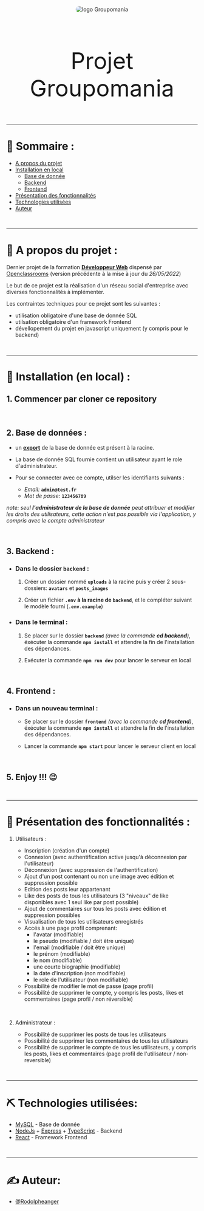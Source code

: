 <p align="center">
 <img src="https://user.oc-static.com/upload/2022/05/25/1653474647318_icon-left-font.png" alt="logo Groupomania" style="border-radius: 25px"></a>
</p>

<br/>

<p align="center" style="font-size: 60px">Projet Groupomania</p>

---

# 📝 Sommaire :

- [A propos du projet](#about)
- [Installation en local](#install)
  - [Base de donnée](#database)
  - [Backend](#backend)
  - [Frontend](#frontend)
- [Présentation des fonctionnalités](#features)
- [Technologies utilisées](#built_using)
- [Auteur](#author)

<br/>

---

# 🧐 A propos du projet : <a name = "about"></a>

Dernier projet de la formation [**Développeur Web**](https://openclassrooms.com/fr/paths/556-developpeur-web) dispensé par [Openclassrooms](https://openclassrooms.com/) (version précédente à la mise à jour du _26/05/2022_)

Le but de ce projet est la réalisation d'un réseau social d'entreprise avec diverses fonctionnalités à implémenter.

Les contraintes techniques pour ce projet sont les suivantes :

- utilisation obligatoire d'une base de donnée SQL
- utilsation obligatoire d'un framework Frontend
- dévellopement du projet en javascript uniquement (y compris pour le backend)

<br/>

---

# 🔧 Installation (en local) : <a name = "install"></a>

## 1. Commencer par cloner ce repository

<br/>

## 2. Base de données : <a name = "database"></a>

- un [**export**](groupomania.sql) de la base de donnée est présent à la racine.
- La base de donnée SQL fournie contient un utilisateur ayant le role d'administrateur.

- Pour se connecter avec ce compte, utilser les identifiants suivants :

  - _Email:_ **`admin@test.fr`**
  - _Mot de passe:_ **`123456789`**

_note: seul **l'administrateur de la base de donnée** peut attribuer et modifier les droits des utilisateurs, cette action n'est pas possible via l'application, y compris avec le compte administrateur_

<br/>

## 3. Backend : <a name = "backend"></a>

- ### Dans le dossier **`backend`** :

  1. Créer un dossier nommé **`uploads`** à la racine puis y créer 2 sous-dossiers: **`avatars`** et **`posts_images`**

  2. Créer un fichier **`.env`** **à la racine de `backend`**, et le compléter suivant le modèle fourni (**`.env.example`**)

- ### Dans le terminal :

  1. Se placer sur le dossier **`backend`** _(avec la commande **cd backend**)_, éxécuter la commande **`npm install`** et attendre la fin de l'installation des dépendances.

  2. Exécuter la commande **`npm run dev`** pour lancer le serveur en local

<br/>

## 4. Frontend : <a name = "frontend"></a>

- ### Dans un nouveau terminal :

  - Se placer sur le dossier **`frontend`** _(avec la commande **cd frontend**)_, éxécuter la commande **`npm install`** et attendre la fin de l'installation des dépendances.

  - Lancer la commande **`npm start`** pour lancer le serveur client en local

<br/>

## 5. Enjoy !!! 😉

<br/>

---

# 🎈 Présentation des fonctionnalités : <a name = "features"></a>

1. Utilisateurs :

   - Inscription (création d'un compte)
   - Connexion (avec authentification active jusqu'à déconnexion par l'utilisateur)
   - Déconnexion (avec suppression de l'authentification)
   - Ajout d'un post contenant ou non une image avec édition et suppression possible
   - Edition des posts leur appartenant
   - Like des posts de tous les utilisateurs (3 "niveaux" de like disponibles avec 1 seul like par post possible)
   - Ajout de commentaires sur tous les posts avec édition et suppression possibles
   - Visualisation de tous les utilisateurs enregistrés
   - Accés à une page profil comprenant:
     - l'avatar (modifiable)
     - le pseudo (modifiable / doit être unique)
     - l'email (modifiable / doit être unique)
     - le prénom (modifiable)
     - le nom (modifiable)
     - une courte biographie (modifiable)
     - la date d'inscription (non modifiable)
     - le role de l'utilisateur (non modifiable)
   - Possibilité de modifier le mot de passe (page profil)
   - Possibilité de supprimer le compte, y compris les posts, likes et commentaires (page profil / non réversible)

<br/>

2. Administrateur :

   - Possibilité de supprimer les posts de tous les utilisateurs
   - Possibilité de supprimer les commentaires de tous les utilisateurs
   - Possibilité de supprimer le compte de tous les utilisateurs, y compris les posts, likes et commentaires (page profil de l'utilisateur / non-reversible)

<br/>

---

# ⛏️ Technologies utilisées: <a name = "built_using"></a>

- [MySQL](https://www.mysql.com/) - Base de donnée
- [NodeJs](https://nodejs.org/en/) + [Express](https://expressjs.com/) + [TypeScript](https://www.typescriptlang.org/) - Backend
- [React](https://reactjs.org/) - Framework Frontend

<br/>

---

# ✍️ Auteur: <a name = "author"></a>

- [@Rodolpheanger](https://github.com/Rodolpheanger)
